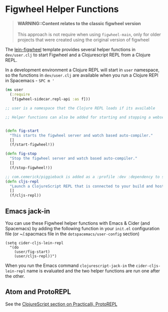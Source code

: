 # Figwheel Helper Functions

> #### WARNING::Content relates to the classic figwheel version
> This approach is not require when using `figwheel-main`, only for older projects that were created using the original version of figwheel


The [lein-figwheel](https://github.com/bhauman/lein-figwheel) template provides several helper functions in `dev/user.clj` to start Figwheel and a Clojurescript REPL from a Clojure REPL.

In a development environment a Clojure REPL will start in `user` namespace, so the functions in `dev/user.clj` are available when you run a Clojure REPl in Spacemacs - `SPC m '`


```clojure
(ns user
  (:require
   [figwheel-sidecar.repl-api :as f]))

;; user is a namespace that the Clojure REPL loads if its available

;; Helper functions can also be added for starting and stopping a webserver or other development services


(defn fig-start
  "This starts the figwheel server and watch based auto-compiler."
  []
  (f/start-figwheel!))

(defn fig-stop
  "Stop the figwheel server and watch based auto-compiler."
  []
  (f/stop-figwheel!))

;; com.cemerick/piggieback is added as a :profile :dev :dependency to support an nREPL environment
(defn cljs-repl
  "Launch a ClojureScript REPL that is connected to your build and host environment."
  []
  (f/cljs-repl))
```


## Emacs jack-in

You can use these Figwheel helper functions with Emacs & Cider (and Spacemacs) by adding the following function in your `init.el` configuration file (or ~/.spacmacs file in the `dotspacemacs/user-config` section)

```elisp
(setq cider-cljs-lein-repl
  "(do
    (user/fig-start)
    (user/cljs-repl))")
```

When you run the Emacs command `clojurescript-jack-in` the `cider-cljs-lein-repl` name is evaluated and the two helper functions are run one after the other.


## Atom and ProtoREPL

See the [ClojureScript section on Practicalli, ProtoREPL](https://practicalli.github.io/atom-protorepl/clojurescript/)
